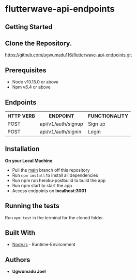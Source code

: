 # flutterwave-api-endpoints

## Getting Started
Clone the Repository.
-------------
https://github.com/ugwumadu116/flutterwave-api-endpoints.git

## Prerequisites
* Node v10.15.0 or above
* Npm v6.4 or above

## Endpoints
<table>
<tr>
    <th>HTTP VERB</th>
	<th>ENDPOINT</th>
	<th>FUNCTIONALITY</th>
</tr>
<tr>
	<td>POST</td>
	<td>api/v1/auth/signup</td> 
	<td>Sign up </td>
</tr>
<tr>
	<td>POST</td>
	<td>api/v1/auth/signin</td> 
	<td>Login </td>
</tr>

</table>

## Installation

**On your Local Machine**
- Pull the [main](https://github.com/ugwumadu116/flutterwave-api-endpoints.git) branch off this repository
- Run `npm install` to install all dependencies
- Run npm run heroku-postbuild to build the app
- Run npm start to start the app
- Access endpoints on **localhost:3001**

## Running the tests
Run `npm test` in the terminal for the cloned folder.



## Built With
* [Node.js](http://www.nodejs.org/) - Runtime-Environment


## Authors
* **Ugwumadu Joel**